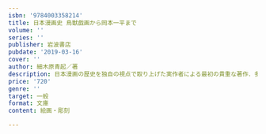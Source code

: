 ```yaml
---
isbn: '9784003358214'
title: 日本漫画史 鳥獣戯画から岡本一平まで
volume: ''
series: ''
publisher: 岩波書店
pubdate: '2019-03-16'
cover: ''
author: 細木原青起／著
description: 日本漫画の歴史を独自の視点で取り上げた実作者による最初の貴重な著作．多くの図版と共に楽しく語られる．
price: '720'
genre: ''
target: 一般
format: 文庫
content: 絵画・彫刻

---
```

